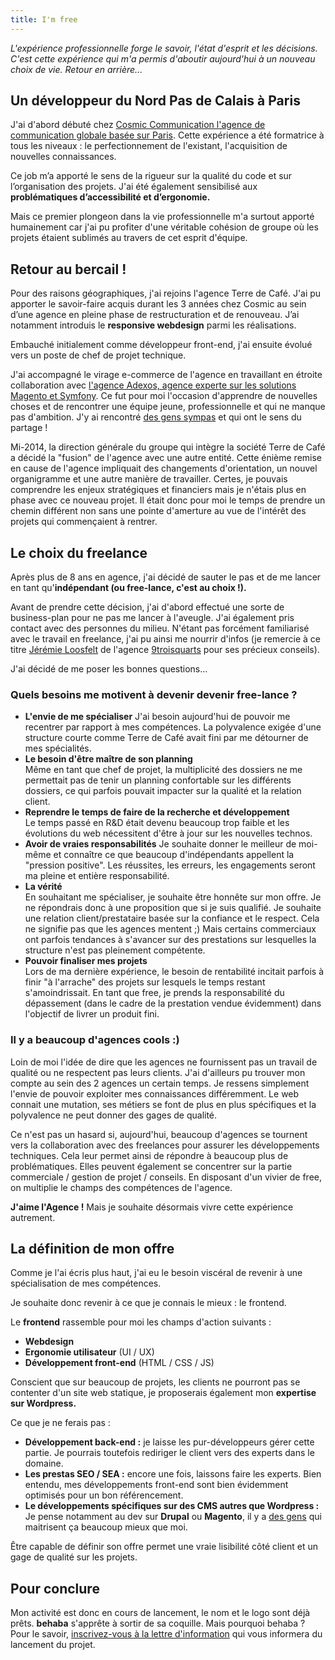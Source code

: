 ```yaml
---
title: I'm free
---
```

*L'expérience professionnelle forge le savoir, l'état d'esprit et les décisions. C'est cette expérience qui m'a permis d'aboutir aujourd'hui à un nouveau choix de vie. Retour en arrière...*

## Un développeur du Nord Pas de Calais à Paris

J'ai d'abord débuté chez [Cosmic Communication l'agence de communication globale basée sur Paris](http://agencecosmic.com). Cette expérience a été formatrice à tous les niveaux : le perfectionnement de l'existant, l'acquisition de nouvelles connaissances.

Ce job m’a apporté le sens de la rigueur sur la qualité du code et sur l’organisation des projets. J'ai été également sensibilisé aux **problématiques d’accessibilité et d’ergonomie.**

Mais ce premier plongeon dans la vie professionnelle m'a surtout apporté humainement car j'ai pu profiter d'une véritable cohésion de groupe où les projets étaient sublimés au travers de cet esprit d'équipe.

## Retour au bercail !

Pour des raisons géographiques, j'ai rejoins l'agence Terre de Café. J'ai pu apporter le savoir-faire acquis durant les 3 années chez Cosmic au sein d’une agence en pleine phase de restructuration et de renouveau. J’ai notamment introduis le **responsive webdesign** parmi les réalisations.

Embauché initialement comme développeur front-end, j'ai ensuite évolué vers un poste de chef de projet technique.

J'ai accompagné le virage e-commerce de l'agence en travaillant en étroite collaboration avec [l'agence Adexos, agence experte sur les solutions Magento et Symfony](http://www.adexos.fr). Ce fut pour moi l'occasion d'apprendre de nouvelles choses et de rencontrer une équipe jeune, professionnelle et qui ne manque pas d'ambition. J'y ai rencontré [des gens sympas](https://twitter.com/bgosselet) et qui ont le sens du partage !

Mi-2014, la direction générale du groupe qui intègre la société Terre de Café a décidé la "fusion" de l'agence avec une autre entité. Cette énième remise en cause de l'agence impliquait des changements d'orientation, un nouvel organigramme et une autre manière de travailler. Certes, je pouvais comprendre les enjeux stratégiques et financiers mais je n'étais plus en phase avec ce nouveau projet. Il était donc pour moi le temps de prendre un chemin différent non sans une pointe d'amerture au vue de l'intérêt des projets qui commençaient à rentrer.

## Le choix du freelance

Après plus de 8 ans en agence, j'ai décidé de sauter le pas et de me lancer en tant qu'**indépendant (ou free-lance, c'est au choix !).**

Avant de prendre cette décision, j'ai d'abord effectué une sorte de business-plan pour ne pas me lancer à l'aveugle.   J'ai également pris contact avec des personnes du milieu. N'étant pas forcément familiarisé avec le travail en freelance, j'ai pu ainsi me nourrir d'infos (je remercie à ce titre [Jérémie Loosfelt](https://twitter.com/jloosfelt) de l'agence [9troisquarts](http://www.9troisquarts.com/) pour ses précieux conseils).

J'ai décidé de me poser les bonnes questions...

### Quels besoins me motivent à devenir devenir free-lance ?
 
- **L'envie de me spécialiser** 
   J'ai besoin aujourd'hui de pouvoir me recentrer par rapport à mes compétences. La polyvalence exigée d'une structure courte comme Terre de Café avait fini par me détourner de mes spécialités.
- **Le besoin d'être maître de son planning**  
  Même en tant que chef de projet, la multiplicité des dossiers ne me permettait pas de tenir un planning confortable sur les différents dossiers, ce qui parfois pouvait impacter sur la qualité et la relation client.
- **Reprendre le temps de faire de la recherche et développement**  
  Le temps passé en R&D était devenu beaucoup trop faible et les évolutions du web nécessitent d'être à jour sur les nouvelles technos.
- **Avoir de vraies responsabilités**
  Je souhaite donner le meilleur de moi-même et connaître ce que beaucoup d'indépendants appellent la "pression positive". Les réussites, les erreurs, les engagements seront ma pleine et entière responsabilité.
- **La vérité**  
  En souhaitant me spécialiser, je souhaite être honnête sur mon offre. Je ne répondrais donc à une proposition que si je suis qualifié. Je souhaite une relation client/prestataire basée sur la confiance et le respect. Cela ne signifie pas que les agences mentent ;) Mais certains commerciaux ont parfois tendances à s'avancer sur des prestations sur lesquelles la structure n'est pas pleinement compétente.
- **Pouvoir finaliser mes projets**  
  Lors de ma dernière expérience, le besoin de rentabilité incitait parfois à finir "à l'arrache" des projets sur lesquels le temps restant s'amoindrissait. En tant que free, je prends la responsabilité du dépassement (dans le cadre de la prestation vendue évidemment) dans l'objectif de livrer un produit fini.

### Il y a beaucoup d'agences cools :)

Loin de moi l'idée de dire que les agences ne fournissent pas un travail de qualité ou ne respectent pas leurs clients. J'ai d'ailleurs pu trouver mon compte au sein des 2 agences un certain temps. Je ressens simplement l'envie de pouvoir exploiter mes connaissances différemment. Le web connait une mutation, ses métiers se font de plus en plus spécifiques et la polyvalence ne peut donner des gages de qualité.

Ce n'est pas un hasard si, aujourd'hui, beaucoup d'agences se tournent vers la collaboration avec des freelances pour assurer les développements techniques. Cela leur permet ainsi de répondre à beaucoup plus de problématiques. Elles peuvent également se concentrer sur la partie commerciale / gestion de projet / conseils. En disposant d'un vivier de free, on multiplie le champs des compétences de l'agence.

**J'aime l'Agence !** Mais je souhaite désormais vivre cette expérience autrement.

## La définition de mon offre

Comme je l'ai écris plus haut, j'ai eu le besoin viscéral de revenir à une spécialisation de mes compétences.

Je souhaite donc revenir à ce que je connais le mieux : le frontend.

Le **frontend** rassemble pour moi les champs d'action suivants :

- **Webdesign**
- **Ergonomie utilisateur** (UI / UX)
- **Développement front-end** (HTML / CSS / JS)

Conscient que sur beaucoup de projets, les clients ne pourront pas se contenter d'un site web statique, je proposerais également mon **expertise sur Wordpress.**

Ce que je ne ferais pas :

- **Développement back-end :** je laisse les pur-développeurs gérer cette partie. Je pourrais toutefois rediriger le client vers des experts dans le domaine.
- **Les prestas SEO / SEA :** encore une fois, laissons faire les experts. Bien entendu, mes développements front-end sont bien évidemment optimisés pour un bon référencement.
- **Le développements spécifiques sur des CMS autres que Wordpress :** Je pense notamment au dev sur **Drupal** ou **Magento**, il y a [des gens](http://www.adexos.fr) qui maitrisent ça beaucoup mieux que moi.

Être capable de définir son offre permet une vraie lisibilité côté client et un gage de qualité sur les projets.

## Pour conclure

Mon activité est donc en cours de lancement, le nom et le logo sont déjà prêts. **behaba** s'apprête à sortir de sa coquille. Mais pourquoi behaba ? Pour le savoir, [inscrivez-vous à la lettre d'information](http://behaba.us10.list-manage.com/subscribe?u=1e03b4e246e25449afd018ef6&id=6a03e8e3b6) qui vous informera du lancement du projet.  